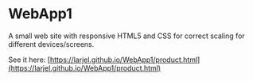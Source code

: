 # WebApp1
A small web site with responsive HTML5 and CSS for correct scaling for different devices/screens.

See it here: [https://larjel.github.io/WebApp1/product.html](https://larjel.github.io/WebApp1/product.html) 
